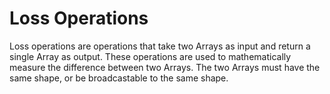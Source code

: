 # Loss Operations

Loss operations are operations that take two Arrays as input and return a single Array as output. These operations are used to mathematically measure the difference between two Arrays. The two Arrays must have the same shape, or be broadcastable to the same shape.